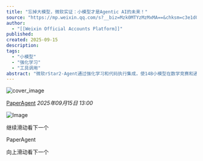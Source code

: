 ```yaml
---
title: "忘掉大模型，微软实证：小模型才是Agentic AI的未来！"
source: "https://mp.weixin.qq.com/s?__biz=Mzk0MTYzMzMxMA==&chksm=c3e1d074f3004bcd44f02e00bdd2a560145d5f5686254d600353302b9ba6bc858c209b6229b1&idx=1&mid=2247497389&sn=8de8b84f350b824b9b65c0ada7edd9cd#rd"
author:
  - "[[Weixin Official Accounts Platform]]"
published:
created: 2025-09-15
description:
tags:
  - "小模型"
  - "强化学习"
  - "工具调用"
abstract: "微软rStar2-Agent通过强化学习和代码执行集成，使14B小模型在数学竞赛和通用任务上超越大模型，展示了Agentic AI的高效未来。"
---
```

![cover_image](https://mmbiz.qpic.cn/sz_mmbiz_jpg/AE74ia62XricGHatvJNr4jTHTjRNHh7WicHZvSgv0OpxzicM0rhVD23SicgJJTre72Tcvhu9wg9n43FwW2KOcCNgTHQ/0?wx_fmt=jpeg)

[PaperAgent](https://mp.weixin.qq.com/) *2025年09月15日 13:00*

![Image](https://mmbiz.qpic.cn/sz_mmbiz_png/AE74ia62XricGHatvJNr4jTHTjRNHh7WicHYwhLxTlK096UlibvepHFIc1WcNNMzIG8sNMWZF9fdnXWm3iaZRe0Lczg/640?wx_fmt=png&from=appmsg&watermark=1&tp=webp&wxfrom=5&wx_lazy=1#imgIndex=0)

继续滑动看下一个

PaperAgent

向上滑动看下一个
